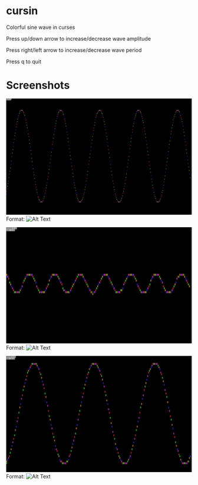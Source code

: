 # cursin
Colorful sine wave in curses

Press up/down arrow to increase/decrease wave amplitude

Press right/left arrow to increase/decrease wave period

Press q to quit

# Screenshots

![Screenshot1](/screenshots/2015-05-29-224511_1920x1200_scrot.png)
Format: ![Alt Text](url)

![Screenshot2](/screenshots/2015-05-29-224554_1920x1200_scrot.png)
Format: ![Alt Text](url)

![Screenshot3](/screenshots/2015-05-29-225050_1920x1200_scrot.png)
Format: ![Alt Text](url)
